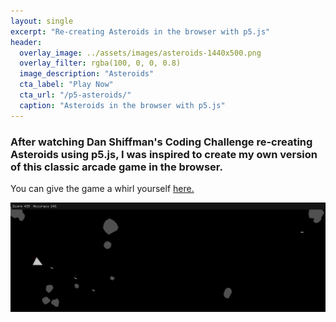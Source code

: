 ```yaml
---
layout: single
excerpt: "Re-creating Asteroids in the browser with p5.js"
header:
  overlay_image: ../assets/images/asteroids-1440x500.png
  overlay_filter: rgba(100, 0, 0, 0.8)
  image_description: "Asteroids"
  cta_label: "Play Now"
  cta_url: "/p5-asteroids/"
  caption: "Asteroids in the browser with p5.js"
---
```

### After watching Dan Shiffman's Coding Challenge re-creating Asteroids using p5.js, I was inspired to create my own version of this classic arcade game in the browser.

You can give the game a whirl yourself [here.](/p5-asteroids/)

![Asteroids screenshot](../assets/images/asteroids-1440x500.png)
